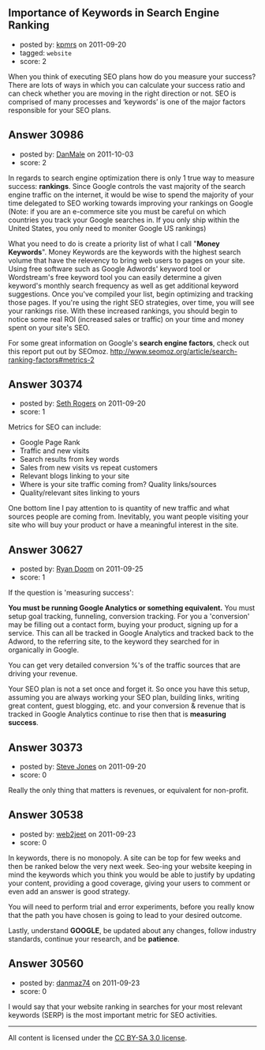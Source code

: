 ## Importance of Keywords in Search Engine Ranking

- posted by: [kpmrs](https://stackexchange.com/users/-1/13434-kpmrs) on 2011-09-20
- tagged: `website`
- score: 2

When you think of executing SEO plans how do you measure your success? There are lots of ways in which you can calculate your success ratio and can check whether you are moving in the right direction or not. SEO is comprised of many processes and ‘keywords’ is one of the major factors responsible for your SEO plans. 


## Answer 30986

- posted by: [DanMale](https://stackexchange.com/users/-1/13658-danmale) on 2011-10-03
- score: 2

In regards to search engine optimization there is only 1 true way to measure success: **rankings**. Since Google controls the vast majority of the search engine traffic on the internet, it would be wise to spend the majority of your time delegated to SEO working towards improving your rankings on Google (Note: if you are an e-commerce site you must be careful on which countries you track your Google searches in. If you only ship within the United States, you only need to moniter Google US rankings)  

What you need to do is create a priority list of what I call "**Money Keywords**". Money Keywords are the keywords with the highest search volume that have the relevency to bring web users to pages on your site. Using free software such as Google Adwords' keyword tool or Wordstream's free keyword tool you can easily determine a given keyword's monthly search frequency as well as get additional keyword suggestions. Once you've compiled your list, begin optimizing and tracking those pages. If you're using the right SEO strategies, over time, you will see your rankings rise. With these increased rankings, you should begin to notice some real ROI (increased sales or traffic) on your time and money spent on your site's SEO.

For some great information on Google's **search engine factors**, check out this report put out by SEOmoz. http://www.seomoz.org/article/search-ranking-factors#metrics-2 


## Answer 30374

- posted by: [Seth Rogers](https://stackexchange.com/users/-1/13038-seth-rogers) on 2011-09-20
- score: 1

Metrics for SEO can include:

 - Google Page Rank
 - Traffic and new visits
 - Search results from key words
 - Sales from new visits vs repeat customers
 - Relevant blogs linking to your site
 - Where is your site traffic coming from? Quality links/sources
 - Quality/relevant sites linking to yours

One bottom line I pay attention to is quantity of new traffic and what sources people are coming from. Inevitably, you want people visiting your site who will buy your product or have a meaningful interest in the site.


## Answer 30627

- posted by: [Ryan Doom](https://stackexchange.com/users/-1/5655-ryan-doom) on 2011-09-25
- score: 1

If the question is 'measuring success':

**You must be running Google Analytics or something equivalent.**
You must setup goal tracking, funneling, conversion tracking. For you a 'conversion' may be filling out a contact form, buying your product, signing up for a service.  This can all be tracked in Google Analytics and tracked back to the Adword, to the referring site, to the keyword they searched for in organically in Google. 

You can get very detailed conversion %'s of the traffic sources that are driving your revenue.

Your SEO plan is not a set once and forget it. So once you have this setup, assuming you are always working your SEO plan, building links, writing great content, guest blogging, etc. and your conversion & revenue that is tracked in Google Analytics continue to rise then that is **measuring success**.




## Answer 30373

- posted by: [Steve Jones](https://stackexchange.com/users/-1/12985-steve-jones) on 2011-09-20
- score: 0

Really the only thing that matters is revenues, or equivalent for non-profit.


## Answer 30538

- posted by: [web2jeet](https://stackexchange.com/users/-1/13186-web2jeet) on 2011-09-23
- score: 0

In keywords, there is no monopoly. A site can be top for few weeks and then be ranked below the very next week. Seo-ing  your website keeping in mind the keywords which you think you would be able to justify by updating your content, providing a good coverage, giving your users to comment or even add an answer is good strategy.

You will need to perform trial and error experiments, before you really know that the path you have chosen is going to lead to your desired outcome. 

Lastly, understand **GOOGLE**, be updated about any changes, follow industry standards, continue your research, and be **patience**. 


## Answer 30560

- posted by: [danmaz74](https://stackexchange.com/users/-1/12083-danmaz74) on 2011-09-23
- score: 0

I would say that your website ranking in searches for your most relevant keywords (SERP) is the most important metric for SEO activities.



---

All content is licensed under the [CC BY-SA 3.0 license](https://creativecommons.org/licenses/by-sa/3.0/).
